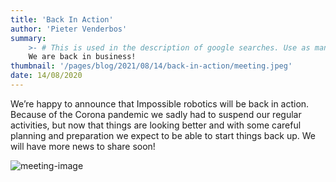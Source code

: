 ```yaml
---
title: 'Back In Action'
author: 'Pieter Venderbos'
summary:
    >- # This is used in the description of google searches. Use as many keywords as possible.
    We are back in business!
thumbnail: '/pages/blog/2021/08/14/back-in-action/meeting.jpeg'
date: 14/08/2020
---
```


We’re happy to announce that Impossible robotics will be back in action. Because of the Corona pandemic we sadly had to suspend our regular activities, but now that things are looking better and with some careful planning and preparation we expect to be able to start things back up. We will have more news to share soon!

![meeting-image]

[meeting-image]: /pages/blog/2021/08/14/back-in-action/meeting.jpeg
